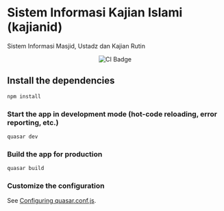 # Sistem Informasi Kajian Islami (kajianid)

Sistem Informasi Masjid, Ustadz dan Kajian Rutin

<p align="center">
  <img src="https://github.com/Saifulriza123/kajianid-ui/workflows/Node%20CI/badge.svg" alt="CI Badge"/>
</p>

## Install the dependencies
```bash
npm install
```

### Start the app in development mode (hot-code reloading, error reporting, etc.)
```bash
quasar dev
```


### Build the app for production
```bash
quasar build
```

### Customize the configuration
See [Configuring quasar.conf.js](https://quasar.dev/quasar-cli/quasar-conf-js).
